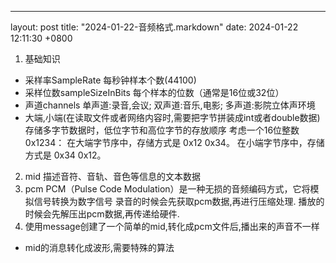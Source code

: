 ---
layout: post
title:  "2024-01-22-音频格式.markdown"
date:   2024-01-22 12:11:30 +0800

1) 基础知识
- 采样率SampleRate 每秒钟样本个数(44100)
- 采样位数sampleSizeInBits 每个样本的位数（通常是16位或32位）
- 声道channels 单声道:录音,会议; 双声道:音乐,电影; 多声道:影院立体声环境
- 大端,小端(在读取文件或者网络内容时,需要把字节拼装成int或者double数据)
存储多字节数据时，低位字节和高位字节的存放顺序
    考虑一个16位整数 0x1234：
    在大端字节序中，存储方式是 0x12 0x34。
    在小端字节序中，存储方式是 0x34 0x12。
2) mid
描述音符、音轨、音色等信息的文本数据
3) pcm
PCM（Pulse Code Modulation）是一种无损的音频编码方式，它将模拟信号转换为数字信号
录音的时候会先获取pcm数据,再进行压缩处理.
播放的时候会先解压出pcm数据,再传递给硬件.
4) 使用message创建了一个简单的mid,转化成pcm文件后,播出来的声音不一样
- mid的消息转化成波形,需要特殊的算法






    






